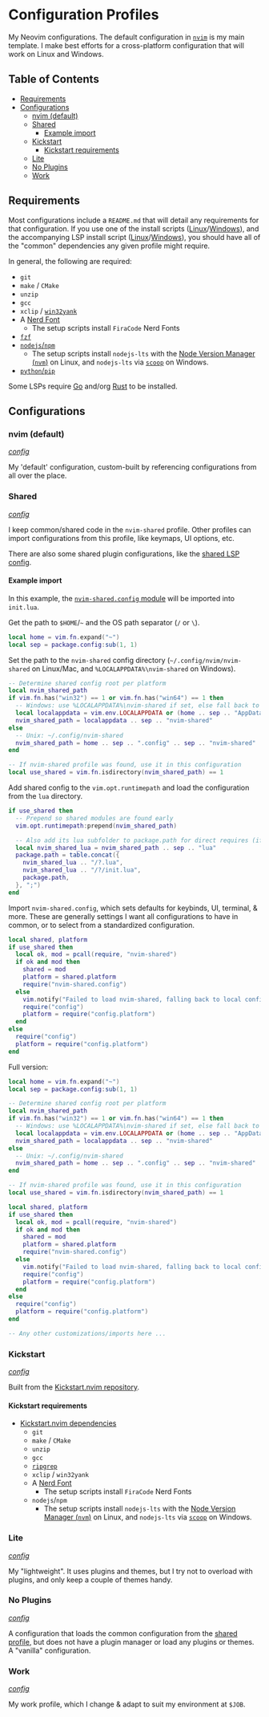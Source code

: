 # Configuration Profiles <!-- omit in toc -->

My Neovim configurations. The default configuration in [`nvim`](./nvim/) is my main template. I make best efforts for a cross-platform configuration that will work on Linux and Windows.

## Table of Contents <!-- omit in toc -->

- [Requirements](#requirements)
- [Configurations](#configurations)
  - [nvim (default)](#nvim-default)
  - [Shared](#shared)
    - [Example import](#example-import)
  - [Kickstart](#kickstart)
    - [Kickstart requirements](#kickstart-requirements)
  - [Lite](#lite)
  - [No Plugins](#no-plugins)
  - [Work](#work)

## Requirements

Most configurations include a `README.md` that will detail any requirements for that configuration. If you use one of the install scripts ([Linux](../scripts/linux/install.sh)/[Windows](../scripts/windows/install-neovim-win.ps1)), and the accompanying LSP install script ([Linux](../scripts/linux/install-lsp-requirements.sh)/[Windows](../scripts/windows/install-lsp-requirements.ps1)), you should have all of the "common" dependencies any given profile might require.

In general, the following are required:

- `git`
- `make` / `CMake`
- `unzip`
- `gcc`
- `xclip` / [`win32yank`](https://github.com/equalsraf/win32yank)
- A [Nerd Font](https://www.nerdfonts.com/)
  - The setup scripts install `FiraCode` Nerd Fonts
- [`fzf`](https://github.com/junegunn/fzf)
- [`nodejs`/`npm`](https://nodejs.org/en)
  - The setup scripts install `nodejs-lts` with the [Node Version Manager (`nvm`)](https://github.com/nvm-sh/nvm) on Linux, and `nodejs-lts` via [`scoop`](https://scoop.sh) on Windows.
- [`python`/`pip`](https://www.python.org)

Some LSPs require [Go](https://golang.org) and/org [Rust](https://www.rust-lang.org) to be installed.

## Configurations

### nvim (default)

*[config](./nvim/)*

My 'default' configuration, custom-built by referencing configurations from all over the place.

### Shared

*[config](./nvim-shared/)*

I keep common/shared code in the `nvim-shared` profile. Other profiles can import configurations from this profile, like keymaps, UI options, etc.

There are also some shared plugin configurations, like the [shared LSP config](./nvim-shared/lua/nvim-shared/lsp/).

#### Example import

In this example, the [`nvim-shared.config` module](./nvim-shared/lua/nvim-shared/config/) will be imported into `init.lua`.

Get the path to `$HOME`/`~` and the OS path separator (`/` or `\`).

```lua
local home = vim.fn.expand("~")
local sep = package.config:sub(1, 1)
```

Set the path to the `nvim-shared` config directory (`~/.config/nvim/nvim-shared` on Linux/Mac, and `%LOCALAPPDATA%\nvim-shared` on Windows).

```lua
-- Determine shared config root per platform
local nvim_shared_path
if vim.fn.has("win32") == 1 or vim.fn.has("win64") == 1 then
  -- Windows: use %LOCALAPPDATA%\nvim-shared if set, else fall back to ~/AppData/Local/nvim-shared
  local localappdata = vim.env.LOCALAPPDATA or (home .. sep .. "AppData" .. sep .. "Local")
  nvim_shared_path = localappdata .. sep .. "nvim-shared"
else
  -- Unix: ~/.config/nvim-shared
  nvim_shared_path = home .. sep .. ".config" .. sep .. "nvim-shared"
end

-- If nvim-shared profile was found, use it in this configuration
local use_shared = vim.fn.isdirectory(nvim_shared_path) == 1
```

Add shared config to the `vim.opt.runtimepath` and load the configuration from the `lua` directory.

```lua
if use_shared then
  -- Prepend so shared modules are found early
  vim.opt.runtimepath:prepend(nvim_shared_path)

  -- Also add its lua subfolder to package.path for direct requires (if you still need it)
  local nvim_shared_lua = nvim_shared_path .. sep .. "lua"
  package.path = table.concat({
    nvim_shared_lua .. "/?.lua",
    nvim_shared_lua .. "/?/init.lua",
    package.path,
  }, ";")
end
```

Import `nvim-shared.config`, which sets defaults for keybinds, UI, terminal, & more. These are generally settings I want all configurations to have in common, or to select from a standardized configuration.

```lua
local shared, platform
if use_shared then
  local ok, mod = pcall(require, "nvim-shared")
  if ok and mod then
    shared = mod
    platform = shared.platform
    require("nvim-shared.config")
  else
    vim.notify("Failed to load nvim-shared, falling back to local config.", vim.log.levels.WARN)
    require("config")
    platform = require("config.platform")
  end
else
  require("config")
  platform = require("config.platform")
end
```

Full version:

```lua
local home = vim.fn.expand("~")
local sep = package.config:sub(1, 1)

-- Determine shared config root per platform
local nvim_shared_path
if vim.fn.has("win32") == 1 or vim.fn.has("win64") == 1 then
  -- Windows: use %LOCALAPPDATA%\nvim-shared if set, else fall back to ~/AppData/Local/nvim-shared
  local localappdata = vim.env.LOCALAPPDATA or (home .. sep .. "AppData" .. sep .. "Local")
  nvim_shared_path = localappdata .. sep .. "nvim-shared"
else
  -- Unix: ~/.config/nvim-shared
  nvim_shared_path = home .. sep .. ".config" .. sep .. "nvim-shared"
end

-- If nvim-shared profile was found, use it in this configuration
local use_shared = vim.fn.isdirectory(nvim_shared_path) == 1

local shared, platform
if use_shared then
  local ok, mod = pcall(require, "nvim-shared")
  if ok and mod then
    shared = mod
    platform = shared.platform
    require("nvim-shared.config")
  else
    vim.notify("Failed to load nvim-shared, falling back to local config.", vim.log.levels.WARN)
    require("config")
    platform = require("config.platform")
  end
else
  require("config")
  platform = require("config.platform")
end

-- Any other customizations/imports here ...
```

### Kickstart

*[config](./nvim-kickstart/)*

Built from the [Kickstart.nvim repository](https://github.com/nvim-lua/kickstart.nvim).

#### Kickstart requirements

- [Kickstart.nvim dependencies](https://github.com/nvim-lua/kickstart.nvim?tab=readme-ov-file#install-external-dependencies)
  - `git`
  - `make` / `CMake`
  - `unzip`
  - `gcc`
  - [`ripgrep`](https://github.com/BurntSushi/ripgrep#installation)
  - `xclip` / `win32yank`
  - A [Nerd Font](https://www.nerdfonts.com/)
    - The setup scripts install `FiraCode` Nerd Fonts
  - `nodejs`/`npm`
    - The setup scripts install `nodejs-lts` with the [Node Version Manager (`nvm`)](https://github.com/nvm-sh/nvm) on Linux, and `nodejs-lts` via [`scoop`](https://scoop.sh) on Windows.
### Lite

*[config](./nvim-lite/)*

My "lightweight". It uses plugins and themes, but I try not to overload with plugins, and only keep a couple of themes handy.

### No Plugins

*[config](./nvim-noplugins/)*

A configuration that loads the common configuration from the [shared profile](#shared), but does not have a plugin manager or load any plugins or themes. A "vanilla" configuration.

### Work

*[config](./nvim-work/)*

My work profile, which I change & adapt to suit my environment at `$JOB`.
